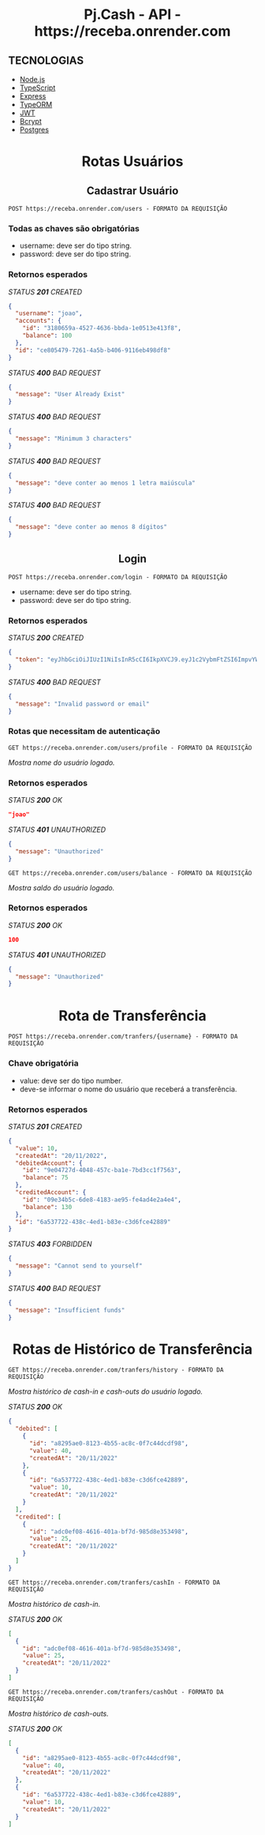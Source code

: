<h1 align="center">
  Pj.Cash - API - https://receba.onrender.com
</h1>

## TECNOLOGIAS

- [Node.js](https://nodejs.org/en/)
- [TypeScript](https://www.typescriptlang.org/)
- [Express](https://expressjs.com/)
- [TypeORM](https://typeorm.io/)
- [JWT](https://jwt.io/)
- [Bcrypt](https://pypi.org/project/bcrypt/)
- [Postgres](https://www.postgresql.org/)

<h1 align="center">
  Rotas Usuários
</h1>

<h2 align="center">
  Cadastrar Usuário
</h2>

`POST https://receba.onrender.com/users - FORMATO DA REQUISIÇÃO`

### Todas as chaves são obrigatórias

- username: deve ser do tipo string.
- password: deve ser do tipo string.

### Retornos esperados

<i>STATUS <b>201</b> CREATED</i>

```json
{
  "username": "joao",
  "accounts": {
    "id": "3180659a-4527-4636-bbda-1e0513e413f8",
    "balance": 100
  },
  "id": "ce805479-7261-4a5b-b406-9116eb498df8"
}
```

<i>STATUS <b>400</b> BAD REQUEST</i>

```json
{
  "message": "User Already Exist"
}
```

<i>STATUS <b>400</b> BAD REQUEST</i>

```json
{
  "message": "Minimum 3 characters"
}
```

<i>STATUS <b>400</b> BAD REQUEST</i>

```json
{
  "message": "deve conter ao menos 1 letra maiúscula"
}
```

<i>STATUS <b>400</b> BAD REQUEST</i>

```json
{
  "message": "deve conter ao menos 8 dígitos"
}
```

<h2 align="center">
  Login
</h2>

`POST https://receba.onrender.com/login - FORMATO DA REQUISIÇÃO`

- username: deve ser do tipo string.
- password: deve ser do tipo string.

### Retornos esperados

<i>STATUS <b>200</b> CREATED</i>

```json
{
  "token": "eyJhbGciOiJIUzI1NiIsInR5cCI6IkpXVCJ9.eyJ1c2VybmFtZSI6ImpvYW8iLCJpYXQiOjE2Njg5ODA5NzQsImV4cCI6MTY2OTA2NzM3NCwic3ViIjoiMzdmNDgxZTgtOTdiMy00OGE3LTgwMjMtMWMyNDQ3ZTU3ZjBjIn0.foMtw4SQYB_aRgMP6faZTPFAMQ5pPgy1D29RtIGyxB0"
}
```

<i>STATUS <b>400</b> BAD REQUEST</i>

```json
{
  "message": "Invalid password or email"
}
```

### Rotas que necessitam de autenticação

`GET https://receba.onrender.com/users/profile - FORMATO DA REQUISIÇÃO`

<i>Mostra nome do usuário logado.</i>

### Retornos esperados

<i>STATUS <b>200</b> OK</i>

```json
"joao"
```

<i>STATUS <b>401</b> UNAUTHORIZED</i>

```json
{
  "message": "Unauthorized"
}
```

`GET https://receba.onrender.com/users/balance - FORMATO DA REQUISIÇÃO`

<i>Mostra saldo do usuário logado.</i>

### Retornos esperados

<i>STATUS <b>200</b> OK</i>

```json
100
```

<i>STATUS <b>401</b> UNAUTHORIZED</i>

```json
{
  "message": "Unauthorized"
}
```

<h1 align="center">
  Rota de Transferência
</h1>

`POST https://receba.onrender.com/tranfers/{username} - FORMATO DA REQUISIÇÃO`

### Chave obrigatória

- value: deve ser do tipo number.
- deve-se informar o nome do usuário que receberá a transferência.

### Retornos esperados

<i>STATUS <b>201</b> CREATED</i>

```json
{
  "value": 10,
  "createdAt": "20/11/2022",
  "debitedAccount": {
    "id": "9e04727d-4048-457c-ba1e-7bd3cc1f7563",
    "balance": 75
  },
  "creditedAccount": {
    "id": "09e34b5c-6de8-4183-ae95-fe4ad4e2a4e4",
    "balance": 130
  },
  "id": "6a537722-438c-4ed1-b83e-c3d6fce42889"
}
```

<i>STATUS <b>403</b> FORBIDDEN</i>

```json
{
  "message": "Cannot send to yourself"
}
```

<i>STATUS <b>400</b> BAD REQUEST</i>

```json
{
  "message": "Insufficient funds"
}
```

<h1 align="center">
  Rotas de Histórico de Transferência
</h1>

`GET https://receba.onrender.com/tranfers/history - FORMATO DA REQUISIÇÃO`

<i>Mostra histórico de cash-in e cash-outs do usuário logado.</i>

<i>STATUS <b>200</b> OK</i>

```json
{
  "debited": [
    {
      "id": "a8295ae0-8123-4b55-ac8c-0f7c44dcdf98",
      "value": 40,
      "createdAt": "20/11/2022"
    },
    {
      "id": "6a537722-438c-4ed1-b83e-c3d6fce42889",
      "value": 10,
      "createdAt": "20/11/2022"
    }
  ],
  "credited": [
    {
      "id": "adc0ef08-4616-401a-bf7d-985d8e353498",
      "value": 25,
      "createdAt": "20/11/2022"
    }
  ]
}
```

`GET https://receba.onrender.com/tranfers/cashIn - FORMATO DA REQUISIÇÃO`

<i>Mostra histórico de cash-in.</i>

<i>STATUS <b>200</b> OK</i>

```json
[
  {
    "id": "adc0ef08-4616-401a-bf7d-985d8e353498",
    "value": 25,
    "createdAt": "20/11/2022"
  }
]
```

`GET https://receba.onrender.com/tranfers/cashOut - FORMATO DA REQUISIÇÃO`

<i>Mostra histórico de cash-outs.</i>

<i>STATUS <b>200</b> OK</i>

```json
[
  {
    "id": "a8295ae0-8123-4b55-ac8c-0f7c44dcdf98",
    "value": 40,
    "createdAt": "20/11/2022"
  },
  {
    "id": "6a537722-438c-4ed1-b83e-c3d6fce42889",
    "value": 10,
    "createdAt": "20/11/2022"
  }
]
```
